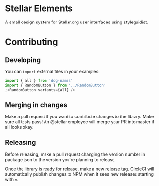 # Stellar Elements

A small design system for Stellar.org user interfaces using
[styleguidist](https://react-styleguidist.js.org/).

# Contributing

## Developing

You can `import` external files in your examples:

<!-- prettier-ignore -->
```jsx
import { all } from 'dog-names'
import { RandomButton } from '../RandomButton'
;<RandomButton variants={all} />
```

## Merging in changes

Make a pull request if you want to contribute changes to the library. Make sure
all tests pass! An @stellar employee will merge your PR into master if all looks
okay.

## Releasing

Before releasing, make a pull request changing the version number in
package.json to the version you're planning to release.

Once the library is ready for release, make a new
[release tag](https://github.com/stellar/js-stellar-elements/releases). CircleCI
will automatically publish changes to NPM when it sees new releases starting
with `v`.
